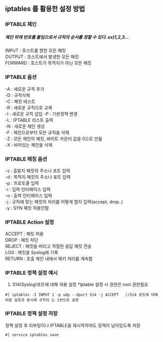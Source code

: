 ## iptables 를 활용한 설정 방법
### IPTABLE 체인
##### 체인 뒤에 번호를 붙임으로서 규칙의 순서를 정할 수 있다. ex)1,2,3...  
INPUT : 호스트를 향한 모든 패킷  
OUTPUT : 호스트에서 발생한 모든 패킷  
FORWARD : 호스트가 목적지가 아닌 모든 패킷  

### IPTABLE 옵션
-A : 새로운 규칙 추가  
-D : 규칙삭제  
-C : 패킷 테스트  
-R : 새로운 규칙으로 교체  
-I : 새로운 규칙 삽입
-P : 기본정책 변경  
-L : IPTABLE 리스트 출력  
-N : 새로운 체인 생성  
-F : 체인으로부터 모든 규칙을 삭제  
-Z : 모든 체인의 패킷, 바이트 카운터 값을 0으로 만듦  
-X : 비어있는 체인을 삭제  

### IPTABLE 매칭 옵션
-s : 출발지 패킷의 주소나 포트 입력  
-d : 목적지 패킷의 주소나 포트 입력  
-p : 프로토콜 입력  
-i : 입력 인터페이스 입력  
-o : 출력 인터페이스 입력  
-j : 규칙에 맞는 패킷의 처리를 어떻게 할지 입력(accept, drop..)  
-y : SYN 패킷 허용안함  

### IPTABLE Action 설정
ACCEPT : 패킷 허용  
DROP : 패킷 차단  
REJECT : 패킷을 버리고 적절한 응답 패킷 전송  
LOG : 패킷을 Syslog에 기록  
RETURN : 호출 체인 내에서 패키 처리를 계속함  

### IPTABLE 정책 설정 예시
1) 514(Syslog)포트에 대해 혀용 설정
*Iptable 설정 시 권한은 root 권한필요
```
#] iptables -I INPUT 1 -p udp --dport 514 -j ACCEPT   //514 포트에 대해 허용 설정과 동시에 규칙의 는 1번으로 설정
```

### IPTABLE 정책 설정 저장
정책 설정 후 리부팅이나 IPTABLE을 재시작하여도 정책이 남아있도록 저장
```
#] service iptables save
```


